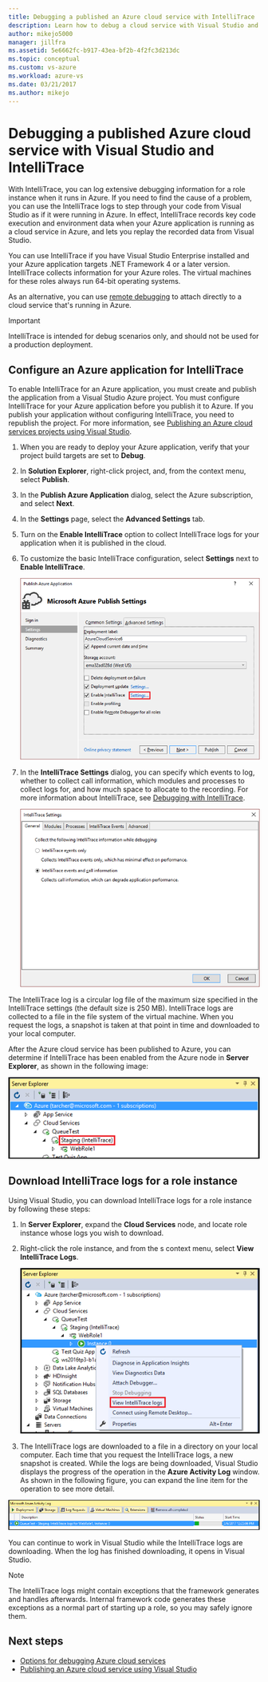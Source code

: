 ```yaml
---
title: Debugging a published an Azure cloud service with IntelliTrace
description: Learn how to debug a cloud service with Visual Studio and IntelliTrace
author: mikejo5000
manager: jillfra
ms.assetid: 5e6662fc-b917-43ea-bf2b-4f2fc3d213dc
ms.topic: conceptual
ms.custom: vs-azure
ms.workload: azure-vs
ms.date: 03/21/2017
ms.author: mikejo
---
```

# Debugging a published Azure cloud service with Visual Studio and IntelliTrace
With IntelliTrace, you can log extensive debugging information for a role instance when it runs in Azure. If you need to find the cause of a problem, you can use the IntelliTrace logs to step through your code from Visual Studio as if it were running in Azure. In effect, IntelliTrace records key code execution and environment data when your Azure application is running as a cloud service in Azure, and lets you replay the recorded data from Visual Studio.

You can use IntelliTrace if you have Visual Studio Enterprise installed and your Azure application targets .NET Framework 4 or a later version. IntelliTrace collects information for your Azure roles. The virtual machines for these roles always run 64-bit operating systems.

As an alternative, you can use [remote debugging](vs-azure-tools-debugging-cloud-services-overview.md) to attach directly to a cloud service that's running in Azure.

> [!IMPORTANT]
> IntelliTrace is intended for debug scenarios only, and should not be used for a production deployment.
>

## Configure an Azure application for IntelliTrace
To enable IntelliTrace for an Azure application, you must create and publish the application from a Visual Studio Azure project. You must configure IntelliTrace for your Azure application before you publish it to Azure. If you publish your application without configuring IntelliTrace, you need to republish the project. For more information, see [Publishing an Azure cloud services projects using Visual Studio](vs-azure-tools-publishing-a-cloud-service.md).

1. When you are ready to deploy your Azure application, verify that your project build targets are set to **Debug**.

1. In **Solution Explorer**, right-click project, and, from the context menu, select **Publish**.

1. In the **Publish Azure Application** dialog, select the Azure subscription, and select **Next**.

1. In the **Settings** page, select the **Advanced Settings** tab.

1. Turn on the **Enable IntelliTrace** option to collect IntelliTrace logs for your application when it is published in the cloud.

1. To customize the basic IntelliTrace configuration, select **Settings** next to **Enable IntelliTrace**.

    ![IntelliTrace settings link](./media/vs-azure-tools-intellitrace-debug-published-cloud-services/intellitrace-settings-link.png)

1. In the **IntelliTrace Settings** dialog, you can specify which events to log, whether to collect call information, which modules and processes to collect logs for, and how much space to allocate to the recording. For more information about IntelliTrace, see [Debugging with IntelliTrace](../debugger/intellitrace.md).

    ![IntelliTrace settings](./media/vs-azure-tools-intellitrace-debug-published-cloud-services/IC519063.png)

The IntelliTrace log is a circular log file of the maximum size specified in the IntelliTrace settings (the default size is 250 MB). IntelliTrace logs are collected to a file in the file system of the virtual machine. When you request the logs, a snapshot is taken at that point in time and downloaded to your local computer.

After the Azure cloud service has been published to Azure, you can determine if IntelliTrace has been enabled from the Azure node in **Server Explorer**, as shown in the following image:

![Server Explorer - IntelliTrace enabled](./media/vs-azure-tools-intellitrace-debug-published-cloud-services/IC744134.png)

## Download IntelliTrace logs for a role instance
Using Visual Studio, you can download IntelliTrace logs for a role instance by following these steps:

1. In **Server Explorer**, expand the **Cloud Services** node, and locate role instance whose logs you wish to download.

1. Right-click the role instance, and from the s context menu, select **View IntelliTrace Logs**.

    ![View IntelliTrace logs menu option](./media/vs-azure-tools-intellitrace-debug-published-cloud-services/view-intellitrace-logs.png)

1. The IntelliTrace logs are downloaded to a file in a directory on your local computer. Each time that you request the IntelliTrace logs, a new snapshot is created. While the logs are being downloaded, Visual Studio displays the progress of the operation in the **Azure Activity Log** window. As shown in the following figure, you can expand the line item for the operation to see more detail.

![VST_IntelliTraceDownloadProgress](./media/vs-azure-tools-intellitrace-debug-published-cloud-services/IC745551.png)

You can continue to work in Visual Studio while the IntelliTrace logs are downloading. When the log has finished downloading, it opens in Visual Studio.

> [!NOTE]
> The IntelliTrace logs might contain exceptions that the framework generates and handles afterwards. Internal framework code generates these exceptions as a normal part of starting up a role, so you may safely ignore them.
>
>

## Next steps
- [Options for debugging Azure cloud services](vs-azure-tools-debugging-cloud-services-overview.md)
- [Publishing an Azure cloud service using Visual Studio](vs-azure-tools-publishing-a-cloud-service.md)